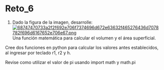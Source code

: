 # Reto_6

1. Dado la figura de la imagen, desarrolle:
[![68747470733a2f2f692e706f7374696d672e63632f465276436d7078782f696d6167652e706e67.png](https://i.postimg.cc/wBTZYV1F/68747470733a2f2f692e706f7374696d672e63632f465276436d7078782f696d6167652e706e67.png)](https://postimg.cc/HrRBQb47)
Una función matemática para calcular el volumen y el área superficial.

Cree dos funciones en python para calcular los valores antes establecidos, al ingresar por teclado r1, r2 y h.

Revise como utilizar el valor de pi usando import math y math.pi

